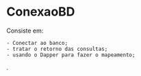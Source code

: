 # ConexaoBD
  Consiste em:
  
    - Conectar ao banco;
    - tratar o retorno das consultas;
    - usando o Dapper para fazer o mapeamento;
.
